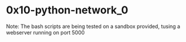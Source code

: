 # 0x10-python-network_0
Note: The bash scripts are being tested on a sandbox provided, tusing a webserver running on port 5000
